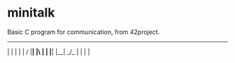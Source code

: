 # minitalk
Basic C program for communication, from 42project.

___ ____ _  _ _  _ ____ _  _ 
 |  |  | |  |  \/  |__| |\ | 
 |  |__| |__| _/\_ |  | | \| 
              
